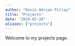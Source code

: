 ```yaml
---
author: "Kevin Adrian Pillay"
title: "Projects"
date: "2019-02-28"
aliases: ["projects"]
---
```



Welcome to my projects page.
